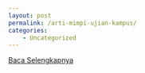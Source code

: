 ```yaml
---
layout: post
permalink: /arti-mimpi-ujian-kampus/
categories:
    - Uncategorized
---
```


[Baca Selengkapnya](/02)